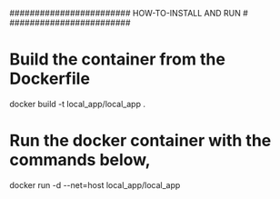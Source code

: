 ########################
HOW-TO-INSTALL AND RUN #
########################

# Build the container from the Dockerfile
docker build -t local_app/local_app .

# Run the docker container with the commands below, 
docker run -d --net=host local_app/local_app



